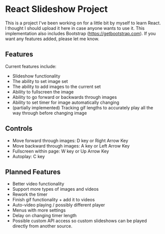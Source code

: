# React Slideshow Project

This is a project I've been working on for a little bit by myself to learn React. I thought I should upload it here in case anyone wants to use it.
This implementation also includes Bootstrap (https://getbootstrap.com).
If you want any features added, please let me know.

## Features

Current features include:

- Slideshow functionality
- The ability to set image set
- The ability to add images to the current set
- Ability to fullscreen the image
- Ability to go forward or backwards through images
- Ability to set timer for image automatically changing
- (partially implemented) Tracking gif lengths to accurately play all the way through before changing image

## Controls

- Move forward through images: D key or Right Arrow Key
- Move backward through images: A key or Left Arrow Key
- Fullscreen within page: W key or Up Arrow Key
- Autoplay: C key

## Planned Features

- Better video functionality
- Support more types of images and videos
- Rework the timer
- Finish gif functionality + add it to videos
- Auto-video playing / possibly different player
- Menus with more settings
- Delay on changing timer length
- Possible custom API access so custom slideshows can be played directly from another source.
